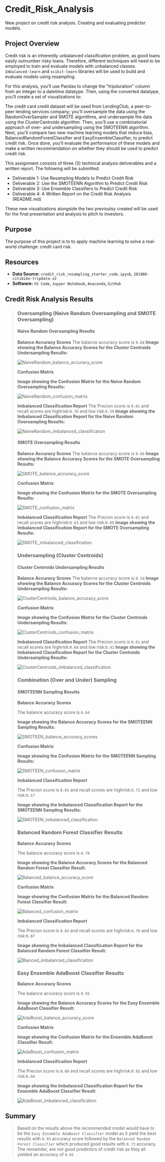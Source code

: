# Credit_Risk_Analysis
New project on credit risk analysis. Creating and evaluating predictor models.

## Project Overview
Credit risk is an inherently unbalanced classification problem, as good loans easily outnumber risky loans. Therefore, different techniques will need to be employed to train and evaluate models with unbalanced classes. `Imbalanced-learn` and `scikit-learn` libraries will be used to build and evaluate models using resampling.

For this analysis, you’ll use Pandas to change the "tripduration" column from an integer to a datetime datatype. Then, using the converted datatype, you’ll create a set of visualizations to:

The credit card credit dataset will be used from LendingClub, a peer-to-peer lending services company; you’ll oversample the data using the RandomOverSampler and SMOTE algorithms, and undersample the data using the ClusterCentroids algorithm. Then, you’ll use a combinatorial approach of over- and undersampling using the SMOTEENN algorithm. Next, you’ll compare two new machine learning models that reduce bias, BalancedRandomForestClassifier and EasyEnsembleClassifier, to predict credit risk. Once done, you’ll evaluate the performance of these models and make a written recommendation on whether they should be used to predict credit risk.

This assignment consists of three (3) technical analysis deliverables and a written report. The following will be submitted:
- Deliverable 1: Use Resampling Models to Predict Credit Risk
- Deliverable 2: Use the SMOTEENN Algorithm to Predict Credit Risk
- Deliverable 3: Use Ensemble Classifiers to Predict Credit Risk
- Deliverable 4: A Written Report on the Credit Risk Analysis (README.md)

These new visualizations alongside the two previoulsy created will be used for the final presentation and analysis to pitch to investors.

## Purpose
The purpose of this project is to  to apply machine learning to solve a real-world challenge: credit card risk.

## Resources
- **Data Source:** `credit_risk_resampling_starter_code.ipynb`, `201908-citibike-tripdata-v2`
- **Software:** `VS Code`, `Jupyer Notebook`, `Anaconda`, `GitHub`

## Credit Risk Analysis Results
>### Oversampling (Naive Random Oversampling and SMOTE Oversampling)
>
>#### Naive Random Oversampling Results
>
>**Balance Accuracy Scores**
>The balance accuracy score is `0.68`
>**Image showing the Balance Accuracy Scores for the Cluster Centroids Undersampling Results:**
>
>![NaiveRandom_balance_accuracy_score](./Resources/NaiveRandom_balance_accuracy_score.png)
>
>**Confusion Matrix**
>
>**Image showing the Confusion Matrix for the Naive Random Oversampling Results:**
>
>![NaiveRandom_confusion_matrix](./Resources/NaiveRandom_confusion_matrix.png)
>
>**Imbalanced Classification Report**
The Precion score is `0.01` and recall scores are highrisk:`0.76` and low risk:`0.59`
>**Image showing the Imbalanced Classification Report for the Naive Random Oversampling Results:**
>
>![NaiveRandom_imbalanced_classification](./Resources/NaiveRandom_imbalanced_classification.png)
>
>#### SMOTE Oversampling Results
>
>**Balance Accuracy Scores**
>The balance accuracy score is `0.66`
>**Image showing the Balance Accuracy Scores for the SMOTE Oversampling Results:**
>
>![SMOTE_balance_accuracy_score](./Resources/SMOTE_balance_accuracy_score.png)
>
>**Confusion Matrix**
>
>**Image showing the Confusion Matrix for the SMOTE Oversampling Results:**
>
>![SMOTE_confusion_matrix](./Resources/SMOTE_confusion_matrix.png)
>
>**Imbalanced Classification Report**
>The Precion score is `0.01` and recall scores are highrisk:`0.63` and low risk:`0.69`
>**Image showing the Imbalanced Classification Report for the SMOTE Oversampling Results:**
>
>![SMOTE_imbalanced_classification](./Resources/SMOTE_imbalanced_classification.png)
>
>### Undersampling (Cluster Centroids)
>
>#### Cluster Centroids Undersampling Results
>
>**Balance Accuracy Scores**
>The balance accuracy score is `0.54`
>**Image showing the Balance Accuracy Scores for the Cluster Centroids Undersampling Results:**
>
>![ClusterCentriods_balance_accuracy_score](./Resources/ClusterCentriods_balance_accuracy_score.png)
>
>**Confusion Matrix**
>
>**Image showing the Confusion Matrix for the Cluster Centroids Undersampling Results:**
>
>![ClusterCentriods_confusion_matrix](./Resources/ClusterCentriods_confusion_matrix.png)
>
>**Imbalanced Classification Report**
>The Precion score is `0.01` and recall scores are highrisk:`0.68` and low risk:`0.41`
>**Image showing the Imbalanced Classification Report for the Cluster Centroids Undersampling Results:**
>
>![ClusterCentroids_imbalanced_classification](./Resources/ClusterCentroids_imbalanced_classification.png)
>
>### Combination (Over and Under) Sampling
>
>#### SMOTEENN Sampling Results
>
>**Balance Accuracy Scores**
>
>The balance accuracy score is `0.64`
>
>**Image showing the Balance Accuracy Scores for the SMOTEENN Sampling Results:**
>
>![SMOTEEN_balance_accuracy_scores](./Resources/SMOTEEN_balance_accuracy_score.png)
>
>**Confusion Matrix**
>
>**Image showing the Confusion Matrix for the SMOTEENN Sampling Results:**
>
>![SMOTEEN_confusion_matrix](./Resources/SMOTEEN_confusion_matrix.png)
>
>**Imbalanced Classification Report**
>
>The Precion score is `0.01` and recall scores are highrisk:`0.72` and low risk:`0.57`
>
>**Image showing the Imbalanced Classification Report for the SMOTEENN Sampling Results:**
>
>![SMOTEEN_imbalanced_classification](./Resources/SMOTEEN_imbalanced_classification.png)
>
>### Balanced Random Forest Classifier Results
>
>**Balance Accuracy Scores**
>
>The balance accuracy score is `0.78`
>
>**Image showing the Balance Accuracy Scores for the Balanced Random Forest Classifier Result:**
>
>![Balanced_balance_accuracy_score](./Resources/Balanced_balance_accuracy_score.png)
>
>**Confusion Matrix**
>
>**Image showing the Confusion Matrix for the Balanced Random Forest Classifier Result:**
>
>![Balanced_confusion_matrix](./Resources/Balanced_confusion_matrix.png)
>
>**Imbalanced Classification Report**
>
>The Precion score is `0.03` and recall scores are highrisk:`0.70` and low risk:`0.87`
>
>**Image showing the Imbalanced Classification Report for the Balanced Random Forest Classifier Result:**
>
>![Blanced_imbalanced_classification](./Resources/Blanced_imbalanced_classification.png)
>
>### Easy Ensemble AdaBoost Classifier Results
>
>**Balance Accuracy Scores**
>
>The balance accuracy score is `0.93`
>
>**Image showing the Balance Accuracy Scores for the Easy Ensemble AdaBoost Classifier Result:**
>
>![AdaBoost_balance_accuracy_score](./Resources/AdaBoost_balance_accuracy_score.png)
>
>**Confusion Matrix**
>
>**Image showing the Confusion Matrix for the Ensemble AdaBoost Classifier Result:**
>
>![AdaBoost_confusion_matrix](./Resources/AdaBoost_confusion_matrix.png)
>
>**Imbalanced Classification Report**
>
>The Precion score is `0.09` and recall scores are highrisk:`0.92` and low risk:`0.94`
>
>**Image showing the Imbalanced Classification Report for the Ensemble AdaBoost Classifier Result:**
>
>![AdaBoost_imbalanced_classification](./Resources/AdaBoost_imbalanced_classification.png)
>

## Summary
>Based on the results above the recommended model would have to be the `Easy Ensemble AdaBoost Classifier` model as it yield the best results with `0.93` accuracy score followed by the `Balanced Random Forest Classifier` which produced good results with `0.73` accuracy. The remainder, are not good predictors of credit risk as they all yielded an accuracy of `0.01` 